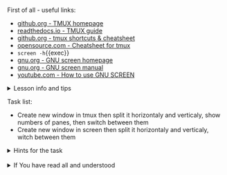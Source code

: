 First of all - useful links:

- [github.org - TMUX homepage](https://github.com/tmux/tmux/wiki)
- [readthedocs.io - TMUX guide](https://link.org/)
- [github.org - tmux shortcuts & cheatsheet](https://gist.github.com/MohamedAlaa/2961058)
- [opensource.com - Cheatsheet for tmux](https://opensource.com/article/20/7/tmux-cheat-sheet)
- `screen -h`{{exec}}
- [gnu.org - GNU screen homepage](https://www.gnu.org/software/screen/)
- [gnu.org - GNU screen manual](https://www.gnu.org/software/screen/manual/screen.html)
- [youtube.com - How to use GNU SCREEN](https://www.youtube.com/watch?v=I4xVn6Io5Nw)

<details><summary>Lesson info and tips</summary>
<pre>
Tmux commands:
  <strong>tmux</strong>          Start tmux
  <strong>tmux new -s &lt;name&gt;</strong>	Start tmux with <name>
  <strong>tmux ls</strong>	 Shows the list of sessions
  <strong>tmux a #</strong>	 Attach the detached-session
  <strong>tmux a -t &lt;name&gt;</strong>	  Attach the detached-session to <name>
  <strong>tmux kill-session –t &lt;name&gt;</strong> 	Kill the session <name>
  <strong>tmux kill-server</strong>	  Kill the tmux server
  <br>
GNU Screen commands:
  <strong>screen</strong>   Start screen
  <strong>screen -S</strong>  Starts a named session
  <strong>screen -r &lt;name&gt;</strong>	  Reattach to a screen (optionally by name)
  </strong>screen -ls | --list</strong>	  Returns a list of session ids
</pre>
</details>

Task list:
- Create new window in tmux then split it horizontaly and verticaly, show numbers of panes, then switch between them
- Create new window in screen then split it horizontaly and verticaly, witch between them

<details><summary>Hints for the task</summary>
<pre>
<strong>Task 1:</strong>
  In tmux type:
    <strong>C-d %</strong> - split horizontal 
    <strong>C-d "</strong> - split vertical 
    <strong>C-d q</strong> - show numbers of panes
    <strong>C-d q 2</strong> - switch to 2 pane
    <strong>C-d d</strong> - detach session
<br>
<strong>Task 2:</strong>
  In screen type:
    <strong>C-a |</strong> - split vertical 
    <strong>C-a c</strong> - create new window in pane
    <strong>C-a S</strong> - split horizontal
    <strong>C-a c 2</strong> - create new window in pane
    <strong>C-a Tab</strong> - switch between panes
    <strong>C-a d</strong> - detach session
</pre>
</details>
<br>
<details><summary>If You have read all and understood</summary>
<pre>
`touch IReadAllAndUndnderstood`{{exec}}
</pre>
